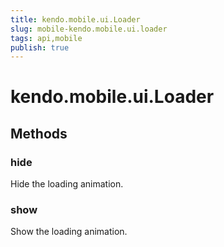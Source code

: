 ```yaml
---
title: kendo.mobile.ui.Loader
slug: mobile-kendo.mobile.ui.loader
tags: api,mobile
publish: true
---
```


# kendo.mobile.ui.Loader

## Methods

### hide

Hide the loading animation.

### show

Show the loading animation.

